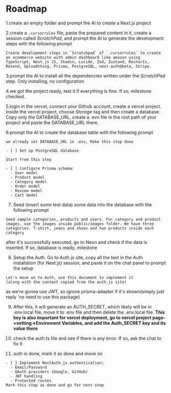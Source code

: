 # Roadmap
1.create an empty folder and prompt the AI to create a Next.js project

2.create a `.cursorrules` file, paste the prepared content in it, create a session called *ScratchPad*, and prompt the AI to generate the development steps with the following prompt
```
Create development steps in `Scratchpad` of `.cursorrules` to create an ecommerce website with admin dashboard like amazon using TypeScript, Next.js 15, Shadcn, Lucide, Zod, Zustand, Recharts, Resend, Uploadthing, Prisma, PostgreSQL, next-auth@beta, Stripe.
```

3.prompt the AI to install all the dependencies written under the *ScratchPad* step. Only installing, no configuration

4.we got the project ready, test it if everything is fine. If so, milestone checked.

5.login in the vercel, connect your Github account, create a vercel project. Inside the vercel project, choose *Storage* tag and then create a database. Copy only the DATABASE_URL, create a .evn file in the root path of your project and paste the DATABASE_URL there.

6.prompt the AI to create the database table with the following prompt
```
we already set DATABASE_URL in .env, Make this step done

- [ ] Set up PostgreSQL database

Start from this step

- [ ] Configure Prisma schema:
  - User model
  - Product model
  - Category model
  - Order model
  - Review model
  - Cart model
```

7. Seed (insert some test data) some data into the database with the following prompt
```
Seed sample categories, products and users. For category and product images, use the images inside public/images folder. We have three categories. T-shirt, jeans and shoes and two products inside each category
```
after it's successfully executed, go to Neon and check if the data is inserted. If so, database is ready, milestone

8. Setup the Auth. Go to Auth.js site, copy all the text in the Auth installation (for Next.js) session, and paste it on the chat panel to prompt the setup
```
Let's move on to Auth, use this document to implement it
(along with the content copied from the auth.js site)
```
as we're gonna use JWT, so ignore prisma-adapter if it's shown(simply just reply 'no need to use this package)

9. After this, it will generate an AUTH_SECRET, which likely will be in .env.local file, move it to .env file and then delete the .env.local file. **This key is also important for vercel deployment, go to vercel project page->setting->Enviroment Variables, and add the Auth_SECRET key and its value there**

10. check the auth.ts file and see if there is any error. If so, ask the chat to fix it

11. auth is done, mark it as done and move on
```
- [ ] Implement NextAuth.js authentication:
  - Email/Password
  - OAuth providers (Google, GitHub)
  - JWT handling
  - Protected routes
Mark this step as done and go for next step
```